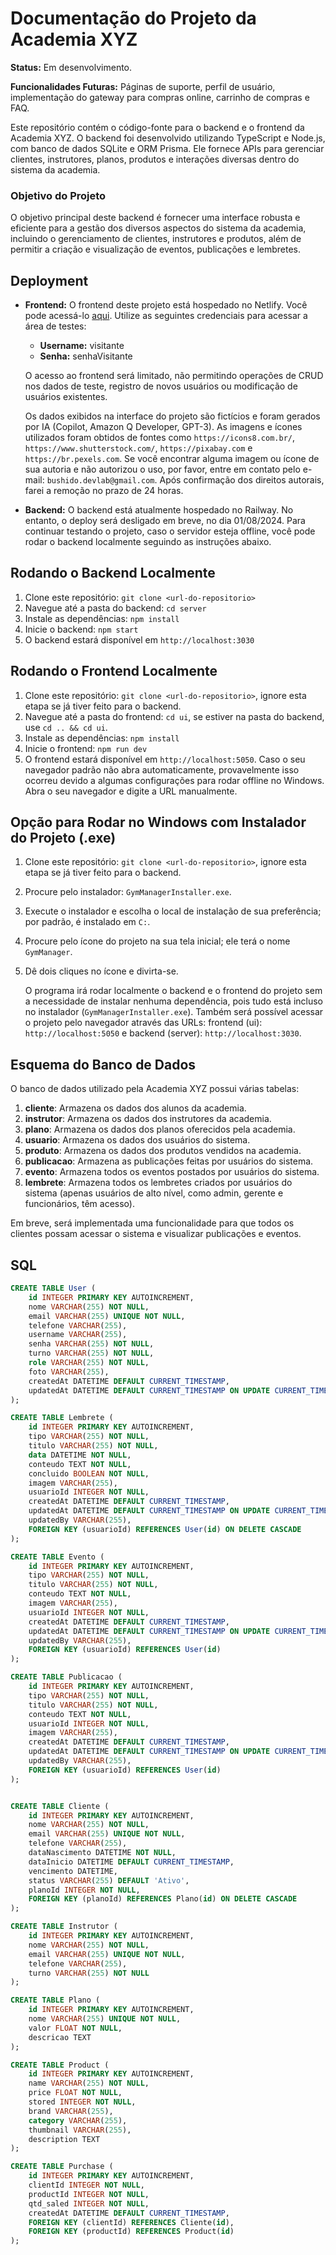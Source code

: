 # Documentação do Projeto da Academia XYZ

**Status:** Em desenvolvimento.

**Funcionalidades Futuras:** Páginas de suporte, perfil de usuário, implementação do gateway para compras online, carrinho de compras e FAQ.

Este repositório contém o código-fonte para o backend e o frontend da Academia XYZ. O backend foi desenvolvido utilizando TypeScript e Node.js, com banco de dados SQLite e ORM Prisma. Ele fornece APIs para gerenciar clientes, instrutores, planos, produtos e interações diversas dentro do sistema da academia.

### Objetivo do Projeto

O objetivo principal deste backend é fornecer uma interface robusta e eficiente para a gestão dos diversos aspectos do sistema da academia, incluindo o gerenciamento de clientes, instrutores e produtos, além de permitir a criação e visualização de eventos, publicações e lembretes.

## Deployment

- **Frontend:** O frontend deste projeto está hospedado no Netlify. Você pode acessá-lo [aqui](https://academiaxyz.netlify.app). Utilize as seguintes credenciais para acessar a área de testes:
  - **Username:** visitante
  - **Senha:** senhaVisitante

  O acesso ao frontend será limitado, não permitindo operações de CRUD nos dados de teste, registro de novos usuários ou modificação de usuários existentes.

  Os dados exibidos na interface do projeto são fictícios e foram gerados por IA (Copilot, Amazon Q Developer, GPT-3). As imagens e ícones utilizados foram obtidos de fontes como `https://icons8.com.br/`, `https://www.shutterstock.com/`, `https://pixabay.com` e `https://br.pexels.com`. Se você encontrar alguma imagem ou ícone de sua autoria e não autorizou o uso, por favor, entre em contato pelo e-mail: `bushido.devlab@gmail.com`. Após confirmação dos direitos autorais, farei a remoção no prazo de 24 horas.

- **Backend:** O backend está atualmente hospedado no Railway. No entanto, o deploy será desligado em breve, no dia 01/08/2024. Para continuar testando o projeto, caso o servidor esteja offline, você pode rodar o backend localmente seguindo as instruções abaixo.

## Rodando o Backend Localmente

1. Clone este repositório: `git clone <url-do-repositorio>`
2. Navegue até a pasta do backend: `cd server`
3. Instale as dependências: `npm install`
4. Inicie o backend: `npm start`
5. O backend estará disponível em `http://localhost:3030`

## Rodando o Frontend Localmente

1. Clone este repositório: `git clone <url-do-repositorio>`, ignore esta etapa se já tiver feito para o backend.
2. Navegue até a pasta do frontend: `cd ui`, se estiver na pasta do backend, use `cd .. && cd ui`.
3. Instale as dependências: `npm install`
4. Inicie o frontend: `npm run dev`
5. O frontend estará disponível em `http://localhost:5050`. Caso o seu navegador padrão não abra automaticamente, provavelmente isso ocorreu devido a algumas configurações para rodar offline no Windows. Abra o seu navegador e digite a URL manualmente.

## Opção para Rodar no Windows com Instalador do Projeto (.exe)

1. Clone este repositório: `git clone <url-do-repositorio>`, ignore esta etapa se já tiver feito para o backend.
2. Procure pelo instalador: `GymManagerInstaller.exe`.
3. Execute o instalador e escolha o local de instalação de sua preferência; por padrão, é instalado em `C:`.
4. Procure pelo ícone do projeto na sua tela inicial; ele terá o nome `GymManager`.
5. Dê dois cliques no ícone e divirta-se.

   O programa irá rodar localmente o backend e o frontend do projeto sem a necessidade de instalar nenhuma dependência, pois tudo está incluso no instalador (`GymManagerInstaller.exe`). Também será possível acessar o projeto pelo navegador através das URLs: frontend (ui): `http://localhost:5050` e backend (server): `http://localhost:3030`.


## Esquema do Banco de Dados

O banco de dados utilizado pela Academia XYZ possui várias tabelas:

1. **cliente**: Armazena os dados dos alunos da academia.
2. **instrutor**: Armazena os dados dos instrutores da academia.
3. **plano**: Armazena os dados dos planos oferecidos pela academia.
4. **usuario**: Armazena os dados dos usuários do sistema.
5. **produto**: Armazena os dados dos produtos vendidos na academia.
6. **publicacao**: Armazena as publicações feitas por usuários do sistema.
7. **evento**: Armazena todos os eventos postados por usuários do sistema.
8. **lembrete**: Armazena todos os lembretes criados por usuários do sistema (apenas usuários de alto nível, como admin, gerente e funcionários, têm acesso).

Em breve, será implementada uma funcionalidade para que todos os clientes possam acessar o sistema e visualizar publicações e eventos.

## SQL

```sql
CREATE TABLE User (
    id INTEGER PRIMARY KEY AUTOINCREMENT,
    nome VARCHAR(255) NOT NULL,
    email VARCHAR(255) UNIQUE NOT NULL,
    telefone VARCHAR(255),
    username VARCHAR(255),
    senha VARCHAR(255) NOT NULL,
    turno VARCHAR(255) NOT NULL,
    role VARCHAR(255) NOT NULL,
    foto VARCHAR(255),
    createdAt DATETIME DEFAULT CURRENT_TIMESTAMP,
    updatedAt DATETIME DEFAULT CURRENT_TIMESTAMP ON UPDATE CURRENT_TIMESTAMP
);

CREATE TABLE Lembrete (
    id INTEGER PRIMARY KEY AUTOINCREMENT,
    tipo VARCHAR(255) NOT NULL,
    titulo VARCHAR(255) NOT NULL,
    data DATETIME NOT NULL,
    conteudo TEXT NOT NULL,
    concluido BOOLEAN NOT NULL,
    imagem VARCHAR(255),
    usuarioId INTEGER NOT NULL,
    createdAt DATETIME DEFAULT CURRENT_TIMESTAMP,
    updatedAt DATETIME DEFAULT CURRENT_TIMESTAMP ON UPDATE CURRENT_TIMESTAMP,
    updatedBy VARCHAR(255),
    FOREIGN KEY (usuarioId) REFERENCES User(id) ON DELETE CASCADE
);

CREATE TABLE Evento (
    id INTEGER PRIMARY KEY AUTOINCREMENT,
    tipo VARCHAR(255) NOT NULL,
    titulo VARCHAR(255) NOT NULL,
    conteudo TEXT NOT NULL,
    imagem VARCHAR(255),
    usuarioId INTEGER NOT NULL,
    createdAt DATETIME DEFAULT CURRENT_TIMESTAMP,
    updatedAt DATETIME DEFAULT CURRENT_TIMESTAMP ON UPDATE CURRENT_TIMESTAMP,
    updatedBy VARCHAR(255),
    FOREIGN KEY (usuarioId) REFERENCES User(id)
);

CREATE TABLE Publicacao (
    id INTEGER PRIMARY KEY AUTOINCREMENT,
    tipo VARCHAR(255) NOT NULL,
    titulo VARCHAR(255) NOT NULL,
    conteudo TEXT NOT NULL,
    usuarioId INTEGER NOT NULL,
    imagem VARCHAR(255),
    createdAt DATETIME DEFAULT CURRENT_TIMESTAMP,
    updatedAt DATETIME DEFAULT CURRENT_TIMESTAMP ON UPDATE CURRENT_TIMESTAMP,
    updatedBy VARCHAR(255),
    FOREIGN KEY (usuarioId) REFERENCES User(id)
);


CREATE TABLE Cliente (
    id INTEGER PRIMARY KEY AUTOINCREMENT,
    nome VARCHAR(255) NOT NULL,
    email VARCHAR(255) UNIQUE NOT NULL,
    telefone VARCHAR(255),
    dataNascimento DATETIME NOT NULL,
    dataInicio DATETIME DEFAULT CURRENT_TIMESTAMP,
    vencimento DATETIME,
    status VARCHAR(255) DEFAULT 'Ativo',
    planoId INTEGER NOT NULL,
    FOREIGN KEY (planoId) REFERENCES Plano(id) ON DELETE CASCADE
);

CREATE TABLE Instrutor (
    id INTEGER PRIMARY KEY AUTOINCREMENT,
    nome VARCHAR(255) NOT NULL,
    email VARCHAR(255) UNIQUE NOT NULL,
    telefone VARCHAR(255),
    turno VARCHAR(255) NOT NULL
);

CREATE TABLE Plano (
    id INTEGER PRIMARY KEY AUTOINCREMENT,
    nome VARCHAR(255) UNIQUE NOT NULL,
    valor FLOAT NOT NULL,
    descricao TEXT
);

CREATE TABLE Product (
    id INTEGER PRIMARY KEY AUTOINCREMENT,
    name VARCHAR(255) NOT NULL,
    price FLOAT NOT NULL,
    stored INTEGER NOT NULL,
    brand VARCHAR(255),
    category VARCHAR(255),
    thumbnail VARCHAR(255),
    description TEXT
);

CREATE TABLE Purchase (
    id INTEGER PRIMARY KEY AUTOINCREMENT,
    clientId INTEGER NOT NULL,
    productId INTEGER NOT NULL,
    qtd_saled INTEGER NOT NULL,
    createdAt DATETIME DEFAULT CURRENT_TIMESTAMP,
    FOREIGN KEY (clientId) REFERENCES Cliente(id),
    FOREIGN KEY (productId) REFERENCES Product(id)
);

